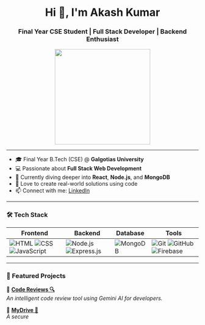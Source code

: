<h1 align="center">Hi 👋, I'm Akash Kumar</h1>
<h3 align="center">Final Year CSE Student | Full Stack Developer | Backend Enthusiast</h3>

<p align="center">
  <img src="https://media.giphy.com/media/qgQUggAC3Pfv687qPC/giphy.gif" width="250" />
</p>

---

- 🎓 Final Year B.Tech (CSE) @ **Galgotias University**
- 💻 Passionate about **Full Stack Web Development**
- 🚀 Currently diving deeper into **React**, **Node.js**, and **MongoDB**
- 🌟 Love to create real-world solutions using code
- 📫 Connect with me: [LinkedIn](https://www.linkedin.com/in/yourusername)

---

### 🛠️ Tech Stack
| Frontend | Backend | Database | Tools |
|---------|--------|----------|-------|
| ![HTML](https://img.shields.io/badge/-HTML5-E34F26?logo=html5&logoColor=fff&style=flat) ![CSS](https://img.shields.io/badge/-CSS3-1572B6?logo=css3&logoColor=fff&style=flat) ![JavaScript](https://img.shields.io/badge/-JavaScript-F7DF1E?logo=javascript&logoColor=000&style=flat) | ![Node.js](https://img.shields.io/badge/-Node.js-339933?logo=node.js&logoColor=fff&style=flat) ![Express.js](https://img.shields.io/badge/-Express.js-000?logo=express&logoColor=fff&style=flat) | ![MongoDB](https://img.shields.io/badge/-MongoDB-47A248?logo=mongodb&logoColor=fff&style=flat) | ![Git](https://img.shields.io/badge/-Git-F05032?logo=git&logoColor=fff&style=flat) ![GitHub](https://img.shields.io/badge/-GitHub-181717?logo=github&logoColor=fff&style=flat) ![Firebase](https://img.shields.io/badge/-Firebase-FFCA28?logo=firebase&logoColor=000&style=flat) |

---

### 🌟 Featured Projects

🔹 [**Code Reviews 🔍**](https://github.com/yourusername/code-reviews)  
_An intelligent code review tool using Gemini AI for developers._  

🔹 [**MyDrive 📂**](https://github.com/yourusername/mydrive)  
_A secure_
